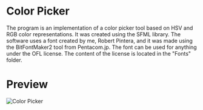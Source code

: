 # Color Picker
The program is an implementation of a color picker tool based on HSV and RGB color representations. It was created using the SFML library.
The software uses a font created by me, Robert Pintera, and it was made using the BitFontMaker2 tool from Pentacom.jp. The font can be used for anything under the OFL license. The content of the license is located in the "Fonts" folder.
# Preview
![Color Picker](preview/preview%20Color%20Picker.gif)
